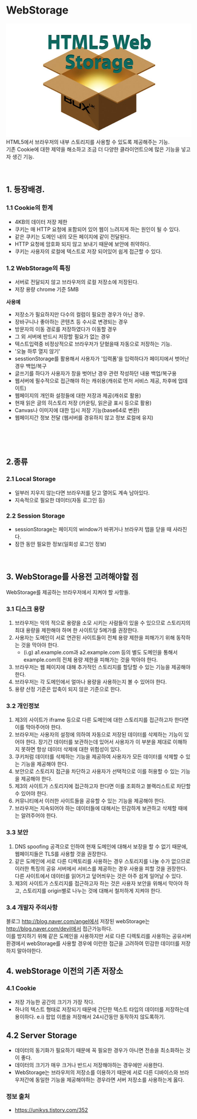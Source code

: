 # WebStorage
![](/resource/img/html/webStorage.jpg)<br>
HTML5에서 브라우저의 내부 스토리지를 사용할 수 있도록 제공해주는 기능.<br>
기존 Cookie에 대한 제약을 해소하고 조금 더 다양한 클라이언트으에 많은 기능을 넣고자 생긴 기능.<br><br><br>


## 1. 등장배경.
### 1.1 Cookie의 한계
- 4KB의 데이터 저장 제한
- 쿠키는 매 HTTP 요청에 포함되어 있어 웹이 느려지게 하는 원인이 될 수 있다.
- 같은 쿠키는 도메인 내의 모든 페이지에 같이 전달된다.
- HTTP 요청에 암호화 되지 않고 보내기 때문에 보안에 취약하다.
- 쿠키는 사용자의 로컬에 텍스트로 저장 되어있어 쉽게 접근할 수 있다.


### 1.2 WebStorage의 특징
- 서버로 전달되지 않고 브라우저의 로컬 저장소에 저장된다.
- 저장 용량 chrome 기준 5MB

**사용예**<br>
- 저장소가 필요하지만 다수의 컬럼이 필요한 경우가 아닌 경우.
- 장바구니나 좋아하는 콘텐츠 등 수시로 변경되는 경우
- 방문자의 이동 경로를 저장하였다가 이동할 경우
- 그 외 서버에 반드시 저장할 필요가 없는 경우
- 텍스트입력중 비정상적으로 브라우저가 닫혔을때 자동으로 저장하는 기능.
- '오늘 하루 열지 않기'
- sesstionStorage를 활용해서 사용자가 '입력폼'을 입력하다가 페이지에서 벗어난 경우 백업/복구
- 글쓰기를 하다가 사용자가 창을 벗어난 경우 관련 작성하던 내용 백업/복구용
- 웹서버에 필수적으로 접근해야 하는 캐쉬용(캐쉬로 먼저 서비스 제공, 차후에 업데이트)
- 웹페이지의 개인화 설정들에 대한 저장과 제공(캐쉬로 활용)
- 현재 읽은 글의 히스토리 저장 (카운팅, 읽은글 표시 등으로 활용)
- Canvas나 이미지에 대한 임시 저장 기능(base64로 변환)
- 웹페이지간 정보 전달 (웹서버를 경유하지 않고 정보 로컬에 유지)

<br><br><br>
## 2.종류

###  2.1 Local Storage
- 일부러 지우지 않는다면 브라우저를 닫고 열어도 계속 남아있다.
- 지속적으로 필요한 데이터(자동 로그인 등)


### 2.2 Session Storage
- sessionStorage는 페이지의 window가 바뀌거나 브라우저 탭을 닫을 때 사라진다.
- 잠깐 동안 필요한 정보(일회성 로그인 정보)
<br><br><br>


## 3. WebStorage를 사용전 고려해야할 점
WebStorage를 제공하는 브라우저에서 지켜야 할 사항들.

### 3.1 디스크 용량
1. 브라우저는 악의 적으로 용량을 소모 시키는 사람들이 있을 수 있으므로 스토리지의 최대 용량을 제한해야 하며 한 사이트당 5메가를 권장한다.
2. 사용자는 도메인이 서로 연관된 사이트들이 전체 용량 제한을 피해가기 위해 동작하는 것을 막아야 한다. 
    - (i.g) a1.example.com과 a2.example.com 등의 별도 도메인을 통해서 example.com의 전체 용량 제한을 피해가는 것을 막아야 한다. 
3. 브라우저는 웹 페이지에 대해 추가적인 스토리지를 할당할 수 있는 기능을 제공해야 한다.
4. 브라우저는 각 도메인에서 얼마나 용량을 사용하는지 볼 수 있어야 한다.
5. 용량 산정 기준은 압축이 되지 않은 기준으로 한다.



### 3.2 개인정보
1. 제3의 사이트가 iframe 등으로 다른 도메인에 대한 스토리지를 접근하고자 한다면 이를 막아주어야 한다.
2. 브라우저는 사용자의 설정에 의하여 자동으로 저장된 데이터를 삭제하는 기능이 있어야 한다. 장기간 데이터를 보관하는데 있어서 사용자가 이 부분을 제대로 이해하지 못하면 항상 데이터 삭제에 대한 위험성이 있다.
3. 쿠키처럼 데이터를 삭제하는 기능을 제공하여 사용자가 모든 데이터를 삭제할 수 있는 기능을 제공해야 한다.
4. 보안으로 스토리지 접근을 차단하고 사용자가 선택적으로 이를 허용할 수 있는 기능을 제공해야 한다.
5. 제3의 사이트가 스토리지에 접근하고자 한다면 이를 조회하고 블랙리스트로 차단할 수 있어야 한다.
6. 커뮤니티에서 이러한 사이트들을 공유할 수 있는 기능을 제공해야 한다.
7. 브라우저는 지속되어야 하는 데이터들에 대해서는 민감하게 보관하고 삭제할 때에는 알려주어야 한다.

### 3.3 보안
1. DNS spoofing 공격으로 인하여 현재 도메인에 대해서 보장을 할 수 없기 때문에, 웹페이지들은 TLS를 사용할 것을 권장한다.
2. 같은 도메인에 서로 다른 디렉토리를 사용하는 경우 스토리지를 나눌 수가 없으므로 이러한 특징의 공유 서버에서 서비스를 제공하는 경우 사용을 피할 것을 권장한다. 다른 사이트에서 데이터를 읽어가고 덮어씌우는 것은 아주 쉽게 일어날 수 있다.
3. 제3의 사이트가 스토리지를 접근하고자 하는 것은 사용자 보안을 위해서 막아야 하고, 스토리지를 origin별로 나누는 것에 대해서 철저하게 지켜야 한다. 


### 3.4 개발자 주의사항

블로그 http://blog.naver.com/angel에서 저장된 webStorage는  http://blog.naver.com/devil에서 접근가능하다.<br>
이를 방지하기 위해 같은 도메인을 사용하지만 서로 다른 디렉토리를 사용하는 공유서버 환경에서 webStorage를 사용할 경우에 이런한 접근을 고려하여 민감한 데이터를 저장하지 말아야한다.<br>


## 4. webStorage 이전의 기존 저장소
### 4.1 Cookie
- 저장 가능한 공간의 크기가 가장 작다.
- 하나의 텍스트 형태로 저장되기 때문에 간단한 텍스트 타입의 데이터를 저장하는데 용이하다.  e.i) 팝업 이름을 저장해서 24시간동안 동작하지 않도록하기.

## 4.2 Server Storage
- 데이터의 동기화가 필요하기 때문에 꼭 필요한 경우가 아니면 전송을 최소화하는 것이 좋다.
- 데이터의 크기가 매우 크거나 반드시 저장해야하는 경우에만 사용한다.
- WebStorage는 브라우저의 저장소를 이용하기 때문에 서로 다른 디바이스와 브라우저간에 동일한 기능을 제공해야하는 경우라면 서버 저장소를 사용하는게 옳다.




### 정보 출처
- https://unikys.tistory.com/352